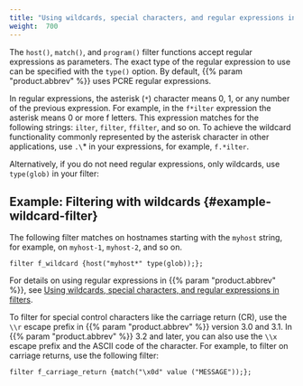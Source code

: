```yaml
---
title: "Using wildcards, special characters, and regular expressions in filters"
weight:  700
---
```

<!-- DISCLAIMER: This file is based on the syslog-ng Open Source Edition documentation https://github.com/balabit/syslog-ng-ose-guides/commit/2f4a52ee61d1ea9ad27cb4f3168b95408fddfdf2 and is used under the terms of The syslog-ng Open Source Edition Documentation License. The file has been modified by Axoflow. -->

The `host()`, `match()`, and `program()` filter functions accept regular expressions as parameters. The exact type of the regular expression to use can be specified with the `type()` option. By default, {{% param "product.abbrev" %}} uses PCRE regular expressions.

In regular expressions, the asterisk (`*`) character means 0, 1, or any number of the previous expression. For example, in the `f*ilter` expression the asterisk means 0 or more f letters. This expression matches for the following strings: `ilter`, `filter`, `ffilter`, and so on. To achieve the wildcard functionality commonly represented by the asterisk character in other applications, use `.\`* in your expressions, for example, `f.*ilter`.

Alternatively, if you do not need regular expressions, only wildcards, use `type(glob)` in your filter:


## Example: Filtering with wildcards {#example-wildcard-filter}

The following filter matches on hostnames starting with the `myhost` string, for example, on `myhost-1`, `myhost-2`, and so on.

```shell
filter f_wildcard {host("myhost*" type(glob));};
```

For details on using regular expressions in {{% param "product.abbrev" %}}, see [Using wildcards, special characters, and regular expressions in filters](#).

To filter for special control characters like the carriage return (CR), use the `\\r` escape prefix in {{% param "product.abbrev" %}} version 3.0 and 3.1. In {{% param "product.abbrev" %}} 3.2 and later, you can also use the `\\x` escape prefix and the ASCII code of the character. For example, to filter on carriage returns, use the following filter:

```shell
filter f_carriage_return {match("\x0d" value ("MESSAGE"));};
```
